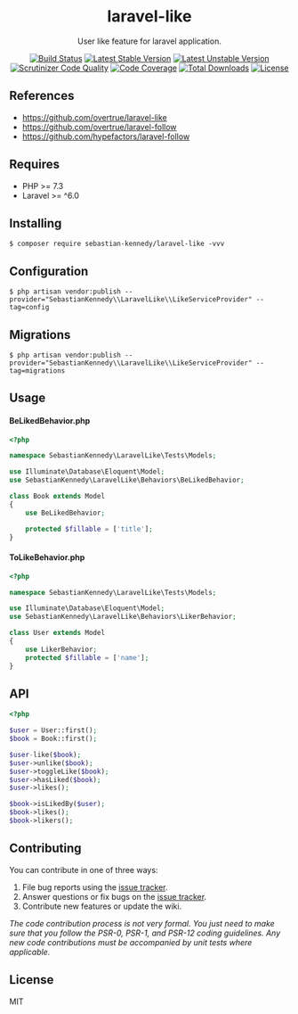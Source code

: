 <h1 align="center"> laravel-like </h1>

<p align="center"> User like feature for laravel application.</p>

<p align="center">
<a href="https://travis-ci.org/sebastiankennedy/laravel-like"><img src="https://travis-ci.org/sebastiankennedy/laravel-like.svg?branch=master" alt="Build Status"></a>
<a href="https://packagist.org/packages/sebastian-kennedy/laravel-like"><img src="https://poser.pugx.org/sebastian-kennedy/laravel-like/v/stable.svg" alt="Latest Stable Version"></a>
<a href="https://packagist.org/packages/sebastian-kennedy/laravel-like"><img src="https://poser.pugx.org/sebastian-kennedy/laravel-like/v/unstable.svg" alt="Latest Unstable Version"></a>
<a href="https://scrutinizer-ci.com/g/sebastiankennedy/laravel-like/?branch=master"><img src="https://scrutinizer-ci.com/g/sebastiankennedy/laravel-like/badges/quality-score.png?b=master" alt="Scrutinizer Code Quality"></a>
<a href="https://scrutinizer-ci.com/g/sebastiankennedy/laravel-like/?branch=master"><img src="https://scrutinizer-ci.com/g/sebastiankennedy/laravel-like/badges/coverage.png?b=master" alt="Code Coverage"></a>
<a href="https://packagist.org/packages/sebastian-kennedy/laravel-like"><img src="https://poser.pugx.org/sebastian-kennedy/laravel-like/downloads" alt="Total Downloads"></a>
<a href="https://packagist.org/packages/sebastian-kennedy/laravel-like"><img src="https://poser.pugx.org/sebastian-kennedy/laravel-like/license" alt="License"></a>
</p>

## References

- https://github.com/overtrue/laravel-like
- https://github.com/overtrue/laravel-follow
- https://github.com/hypefactors/laravel-follow

## Requires

- PHP >= 7.3
- Laravel >= ^6.0

## Installing

```shell
$ composer require sebastian-kennedy/laravel-like -vvv
```

## Configuration

```shell
$ php artisan vendor:publish --provider="SebastianKennedy\\LaravelLike\\LikeServiceProvider" --tag=config
```

## Migrations

```shell
$ php artisan vendor:publish --provider="SebastianKennedy\\LaravelLike\\LikeServiceProvider" --tag=migrations
```

## Usage

#### BeLikedBehavior.php
```php
<?php

namespace SebastianKennedy\LaravelLike\Tests\Models;

use Illuminate\Database\Eloquent\Model;
use SebastianKennedy\LaravelLike\Behaviors\BeLikedBehavior;

class Book extends Model
{
    use BeLikedBehavior;

    protected $fillable = ['title'];
}
```

#### ToLikeBehavior.php
```php
<?php

namespace SebastianKennedy\LaravelLike\Tests\Models;

use Illuminate\Database\Eloquent\Model;
use SebastianKennedy\LaravelLike\Behaviors\LikerBehavior;

class User extends Model
{
    use LikerBehavior;
    protected $fillable = ['name'];
}
```

## API
```php
<?php

$user = User::first();
$book = Book::first();

$user-like($book);
$user->unlike($book);
$user->toggleLike($book);
$user->hasLiked($book);
$user->likes();

$book->isLikedBy($user);
$book->likes();
$book->likers();
```

## Contributing

You can contribute in one of three ways:

1. File bug reports using the [issue tracker](https://github.com/sebastian-kennedy/laravel-like/issues).
2. Answer questions or fix bugs on the [issue tracker](https://github.com/sebastian-kennedy/laravel-like/issues).
3. Contribute new features or update the wiki.

_The code contribution process is not very formal. You just need to make sure that you follow the PSR-0, PSR-1, and PSR-12 coding guidelines. Any new code contributions must be accompanied by unit tests where applicable._

## License

MIT